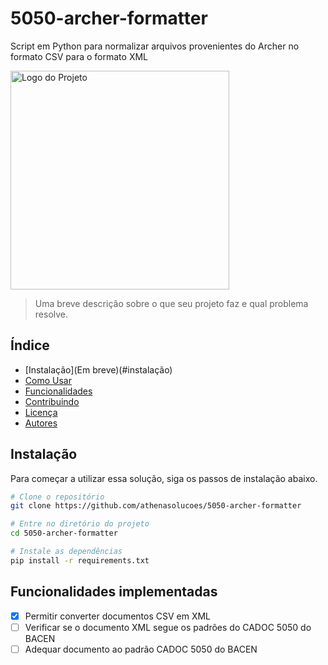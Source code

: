 # 5050-archer-formatter
Script em Python para normalizar arquivos provenientes do Archer no formato CSV para o formato XML

<img src="https://athenasolucoes.com/wp-content/uploads/2020/09/logo-athena.svg" alt="Logo do Projeto" width="350"/>

> Uma breve descrição sobre o que seu projeto faz e qual problema resolve.

## Índice

- [Instalação](Em breve)(#instalação)
- [Como Usar](#como-usar)
- [Funcionalidades](#funcionalidades)
- [Contribuindo](#contribuindo)
- [Licença](#licença)
- [Autores](#autores)

## Instalação

Para começar a utilizar essa solução, siga os passos de instalação abaixo.

```bash
# Clone o repositório
git clone https://github.com/athenasolucoes/5050-archer-formatter

# Entre no diretório do projeto
cd 5050-archer-formatter

# Instale as dependências
pip install -r requirements.txt
````

## Funcionalidades implementadas

- [x] Permitir converter documentos CSV em XML
- [ ] Verificar se o documento XML segue os padrões do CADOC 5050 do BACEN
- [ ] Adequar documento ao padrão CADOC 5050 do BACEN
